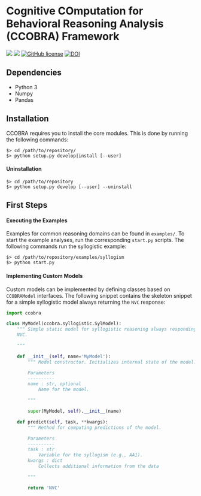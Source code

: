 # Cognitive COmputation for Behavioral Reasoning Analysis (CCOBRA) Framework

[![](https://img.shields.io/pypi/v/ccobra.svg)](https://pypi.org/pypi/ccobra/)
[![](https://img.shields.io/pypi/pyversions/ccobra.svg)](https://pypi.org/pypi/ccobra/)
[![GitHub license](https://img.shields.io/github/license/CognitiveComputationLab/ccobra.svg)](https://github.com/CognitiveComputationLab/ccobra/blob/master/LICENSE)
[![DOI](https://zenodo.org/badge/144011537.svg)](https://zenodo.org/badge/latestdoi/144011537)

## Dependencies

- Python 3
- Numpy
- Pandas

## Installation

CCOBRA requires you to install the core modules. This is done by running the following commands:

```
$> cd /path/to/repository/
$> python setup.py develop|install [--user]
```

#### Uninstallation

```
$> cd /path/to/repository
$> python setup.py develop [--user] --uninstall
```

## First Steps

#### Executing the Examples

Examples for common reasoning domains can be found in `examples/`. To start the example analyses, run the corresponding `start.py` scripts. The following commands run the syllogistic example:

```
$> cd /path/to/repository/examples/syllogism
$> python start.py
```

#### Implementing Custom Models

Custom models can be implemented by defining classes based on `CCOBRAModel` interfaces. The following snippet contains the skeleton snippet for a simple syllogistic model always returning the `NVC` response:

```python
import ccobra

class MyModel(ccobra.syllogistic.SylModel):
    """ Simple static model for syllogistic reasoning always responding with
    NVC.

    """

    def __init__(self, name='MyModel'):
        """ Model constructor. Initializes internal state of the model.

        Parameters
        ----------
        name : str, optional
            Name for the model.

        """

        super(MyModel, self).__init__(name)

    def predict(self, task, **kwargs):
        """ Method for computing predictions of the model.

        Parameters
        ----------
        task : str
            Variable for the syllogism (e.g., AA1).
        kwargs : dict
            Collects additional information from the data

        """

        return 'NVC'
```


